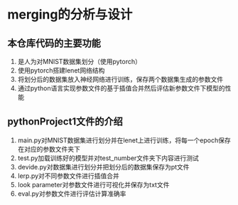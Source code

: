 # merging的分析与设计
## 本仓库代码的主要功能
1. 是人为对MNIST数据集划分（使用pytorch）
2. 使用pytorch搭建lenet网络结构
3. 将划分后的数据集放入神经网络进行训练，保存两个数据集生成的参数文件
4. 通过python语言实现参数文件的基于插值合并然后评估新参数文件下模型的性能

## pythonProject1文件的介绍
1. main.py对MNIST数据集进行划分并在lenet上进行训练，将每一个epoch保存在对应的参数文件夹下
2. test.py加载训练好的模型并对test_number文件夹下内容进行测试
3. devide.py对数据集进行划分并把划分后的数据集保存为pt文件
4. lerp.py对不同参数文件进行插值合并
5. look parameter对参数文件进行可视化并保存为txt文件
6. eval.py对参数文件进行评估计算准确率

